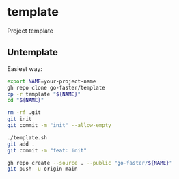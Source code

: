 # template
Project template

## Untemplate

Easiest way:

```bash
export NAME=your-project-name
gh repo clone go-faster/template
cp -r template "${NAME}"
cd "${NAME}"

rm -rf .git
git init
git commit -m "init" --allow-empty

./template.sh
git add .
git commit -m "feat: init"

gh repo create --source . --public "go-faster/${NAME}"
git push -u origin main
```
